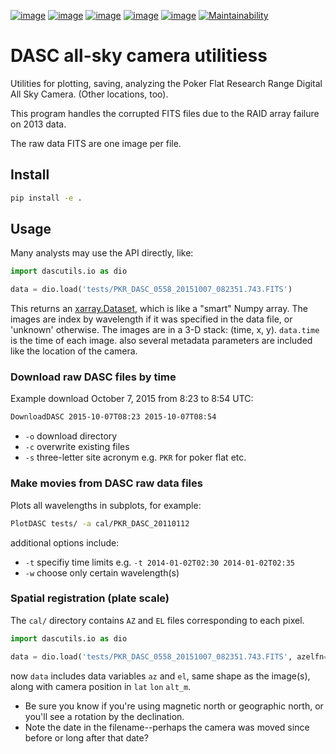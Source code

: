 [![image](https://zenodo.org/badge/51016067.svg)](https://zenodo.org/badge/latestdoi/51016067)
[![image](http://img.shields.io/badge/powered%20by-AstroPy-orange.svg?style=flat)](http://www.astropy.org/)
[![image](https://travis-ci.org/scivision/dascutils.svg?branch=master)](https://travis-ci.org/scivision/dascutils)
[![image](https://coveralls.io/repos/github/scivision/dascutils/badge.svg?branch=master)](https://coveralls.io/github/scivision/dascutils?branch=master)
[![image](https://ci.appveyor.com/api/projects/status/xrtb6fc3d4ojp507?svg=true)](https://ci.appveyor.com/project/scivision/dascutils)
[![Maintainability](https://api.codeclimate.com/v1/badges/36b08deedc7d2bf750c8/maintainability)](https://codeclimate.com/github/scivision/dascutils/maintainability)

# DASC all-sky camera utilitiess

Utilities for plotting, saving, analyzing the Poker Flat Research Range Digital All Sky Camera. (Other locations, too).

This program handles the corrupted FITS files due to the RAID array failure on 2013 data.

The raw data FITS are one image per file.


## Install

```sh
pip install -e .
```

## Usage
Many analysts may use the API directly, like:
```python
import dascutils.io as dio

data = dio.load('tests/PKR_DASC_0558_20151007_082351.743.FITS')
```
This returns an [xarray.Dataset](http://xarray.pydata.org/en/stable/generated/xarray.Dataset.html), which is like a "smart" Numpy array.
The images are index by wavelength if it was specified in the data file, or 'unknown' otherwise.
The images are in a 3-D stack: (time, x, y).
`data.time` is the time of each image.
also several metadata parameters are included like the location of the camera.

### Download raw DASC files by time

Example download October 7, 2015 from 8:23 to 8:54 UTC:

```sh
DownloadDASC 2015-10-07T08:23 2015-10-07T08:54
```

* `-o` download directory 
* `-c` overwrite existing files 
* `-s` three-letter site acronym e.g. `PKR` for poker flat etc.

### Make movies from DASC raw data files

Plots all wavelengths in subplots, for example:

```sh
PlotDASC tests/ -a cal/PKR_DASC_20110112
```

additional options include:

* `-t` specifiy time limits e.g.  `-t 2014-01-02T02:30 2014-01-02T02:35`
* `-w` choose only certain wavelength(s)

### Spatial registration (plate scale)

The `cal/` directory contains `AZ` and `EL` files corresponding to each pixel. 

```python
import dascutils.io as dio

data = dio.load('tests/PKR_DASC_0558_20151007_082351.743.FITS', azelfn='cal/PKR_DASC_20110112')
```

now `data` includes data variables `az` and `el`, same shape as the image(s), along with camera position in `lat` `lon` `alt_m`.

* Be sure you know if you're using magnetic north or geographic north, or you'll see a rotation by the declination.
* Note the date in the filename--perhaps the camera was moved since before or long after that date?
